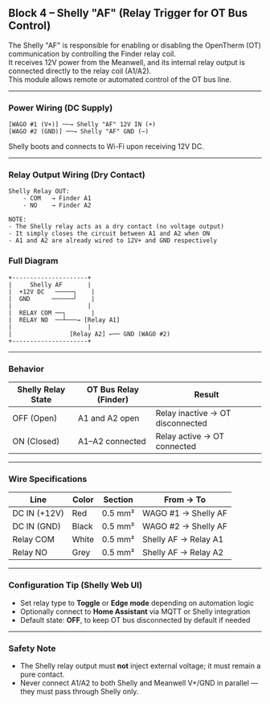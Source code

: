 ## Block 4 – Shelly "AF" (Relay Trigger for OT Bus Control)

The Shelly "AF" is responsible for enabling or disabling the OpenTherm (OT) communication by controlling the Finder relay coil.  
It receives 12V power from the Meanwell, and its internal relay output is connected directly to the relay coil (A1/A2).  
This module allows remote or automated control of the OT bus line.

---

### Power Wiring (DC Supply)

```
[WAGO #1 (V+)] ──→ Shelly "AF" 12V IN (+)
[WAGO #2 (GND)] ──→ Shelly "AF" GND (−)
```

Shelly boots and connects to Wi-Fi upon receiving 12V DC.

---

### Relay Output Wiring (Dry Contact)

```
Shelly Relay OUT:
    - COM   → Finder A1
    - NO    → Finder A2

NOTE: 
- The Shelly relay acts as a dry contact (no voltage output)
- It simply closes the circuit between A1 and A2 when ON
- A1 and A2 are already wired to 12V+ and GND respectively
```

### Full Diagram

```
+---------------------+
|     Shelly AF       |
|  +12V DC   ─────┐    |
|  GND      ──────┘    |
|                     |
|  RELAY COM ──┐       |
|  RELAY NO  ──┴───→ [Relay A1]
|                     |
|                [Relay A2] ←── GND (WAGO #2)
+---------------------+
```

---

### Behavior

| Shelly Relay State | OT Bus Relay (Finder) | Result                          |
|--------------------|------------------------|----------------------------------|
| OFF (Open)         | A1 and A2 open         | Relay inactive → OT disconnected |
| ON  (Closed)       | A1–A2 connected        | Relay active  → OT connected     |

---

### Wire Specifications

| Line          | Color  | Section     | From → To              |
|---------------|--------|-------------|-------------------------|
| DC IN (+12V)  | Red    | 0.5 mm²     | WAGO #1 → Shelly AF     |
| DC IN (GND)   | Black  | 0.5 mm²     | WAGO #2 → Shelly AF     |
| Relay COM     | White  | 0.5 mm²     | Shelly AF → Relay A1    |
| Relay NO      | Grey   | 0.5 mm²     | Shelly AF → Relay A2    |

---

### Configuration Tip (Shelly Web UI)

- Set relay type to **Toggle** or **Edge mode** depending on automation logic
- Optionally connect to **Home Assistant** via MQTT or Shelly integration
- Default state: **OFF**, to keep OT bus disconnected by default if needed

---

### Safety Note

- The Shelly relay output must **not** inject external voltage; it must remain a pure contact.
- Never connect A1/A2 to both Shelly and Meanwell V+/GND in parallel — they must pass through Shelly only.
